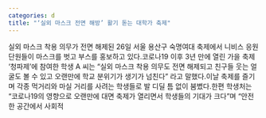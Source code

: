 ```yaml
---
categories: d
title: "‘실외 마스크 전면 해방’ 활기 돋는 대학가 축제"
---
```

실외 마스크 착용 의무가 전면 해제된 26일 서울 용산구 숙명여대 축제에서 니비스 응원단원들이 마스크를 벗고 부스를 홍보하고 있다.코로나19 이후 3년 만에 열린 가을 축제 ‘청파제’에 참여한 학생 A 씨는 “실외 마스크 착용 의무도 전면 해제되고 친구들 웃는 얼굴도 볼 수 있고 오랜만에 학교 분위기가 생기가 넘친다” 라고 말했다.이날 축제를 즐기며 각종 먹거리와 마실 거리를 사려는 학생들로 발 디딜 틈 없이 붐볐다.한편 학생처는 “코로나19의 영향으로 오랜만에 대면 축제가 열리면서 학생들의 기대가 크다”며 “안전한 공간에서 사회적